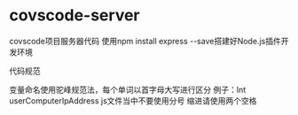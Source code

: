 # covscode-server
covscode项目服务器代码
使用npm install express --save搭建好Node.js插件开发环境


代码规范

变量命名使用驼峰规范法，每个单词以首字母大写进行区分
例子：Int userComputerIpAddress
js文件当中不要使用分号
缩进请使用两个空格